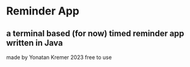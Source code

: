 # Reminder App
## a terminal based (for now) timed reminder app written in Java
made by Yonatan Kremer 2023
free to use
